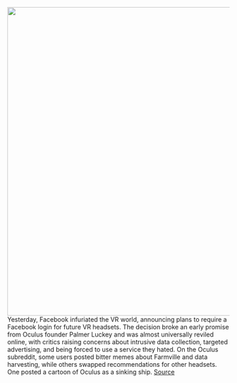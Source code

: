 <img src='https://cdn.vox-cdn.com/thumbor/QApqF8d1VzMR7K_ltITvWGMOQDM=/0x0:1868x1052/1200x800/filters:focal(785x377:1083x675)/cdn.vox-cdn.com/uploads/chorus_image/image/67229824/Screen_Shot_2019_09_27_at_9.41.30_AM.0.png' width='700px' /><br/>
Yesterday, Facebook infuriated the VR world, announcing plans to require a Facebook login for future VR headsets. The decision broke an early promise from Oculus founder Palmer Luckey and was almost universally reviled online, with critics raising concerns about intrusive data collection, targeted advertising, and being forced to use a service they hated. On the Oculus subreddit, some users posted bitter memes about Farmville and data harvesting, while others swapped recommendations for other headsets. One posted a cartoon of Oculus as a sinking ship.
<a href='https://www.theverge.com/2020/8/19/21375118/oculus-facebook-account-login-data-privacy-controversy-developers-competition'> Source <a/>